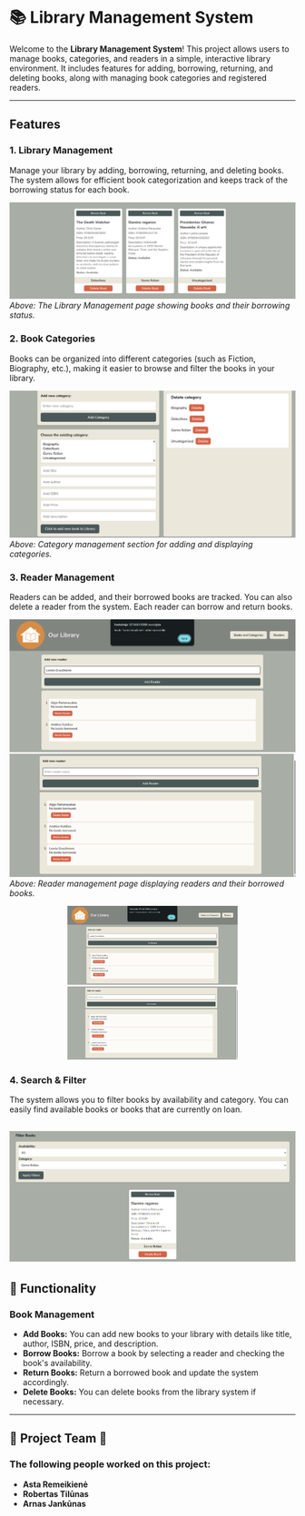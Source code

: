 # 📚 Library Management System

Welcome to the **Library Management System**! This project allows users to manage books, categories, and readers in a simple, interactive library environment. It includes features for adding, borrowing, returning, and deleting books, along with managing book categories and registered readers.

---

## Features

### 1. **Library Management**  
Manage your library by adding, borrowing, returning, and deleting books. The system allows for efficient book categorization and keeps track of the borrowing status for each book.

![Library Overview](assets/img/library.png)  
*Above: The Library Management page showing books and their borrowing status.*

### 2. **Book Categories**  
Books can be organized into different categories (such as Fiction, Biography, etc.), making it easier to browse and filter the books in your library.

![Book Categories](assets/img/bookcat.png)  
*Above: Category management section for adding and displaying categories.*

### 3. **Reader Management**  
Readers can be added, and their borrowed books are tracked. You can also delete a reader from the system. Each reader can borrow and return books.

![Reader Management](assets/img/readers.png)
![Second Image](assets/img/readers2.png)
*Above: Reader management page displaying readers and their borrowed books.*

<p align="center">
  <img src="assets/img/readers.png" width="300" />
  <img src="assets/img/readers2.png" width="300" />
</p>

### 4. **Search & Filter**  
The system allows you to filter books by availability and category. You can easily find available books or books that are currently on loan.

![Filter Books](assets/img/filter.png)
---

## 📖 Functionality

### Book Management

- **Add Books:** You can add new books to your library with details like title, author, ISBN, price, and description.
- **Borrow Books:** Borrow a book by selecting a reader and checking the book's availability.
- **Return Books:** Return a borrowed book and update the system accordingly.
- **Delete Books:** You can delete books from the library system if necessary.

---

## 🎉 Project Team 🎉

### The following people worked on this project:

- **Asta Remeikienė** 
- **Robertas Tilūnas** 
- **Arnas Jankūnas**
